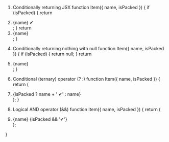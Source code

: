 1. Conditionally returning JSX 
function Item({ name, isPacked }) {
  if (isPacked) {
    return <li className="item">{name} ✔</li>;
  }
  return <li className="item">{name}</li>;
}

2. Conditionally returning nothing with null 
function Item({ name, isPacked }) {
    if (isPacked) {
    return null;
    }
    return <li className="item">{name}</li>;
}

3. Conditional (ternary) operator (? :) 
function Item({ name, isPacked }) {
    return (
        <li className="item"> {isPacked ? name + ' ✔' : name} </li>
    );
}

4. Logical AND operator (&&) 
function Item({ name, isPacked }) {
    return (
    <li className="item">
        {name} {isPacked && '✔'}
    </li>
    );
}

